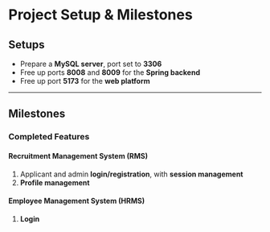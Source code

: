 # Project Setup & Milestones

## Setups
- Prepare a **MySQL server**, port set to **3306**
- Free up ports **8008** and **8009** for the **Spring backend**
- Free up port **5173** for the **web platform**

---

## Milestones

### Completed Features

#### Recruitment Management System (RMS)
1. Applicant and admin **login/registration**, with **session management**
2. **Profile management**

#### Employee Management System (HRMS)
1. **Login**
